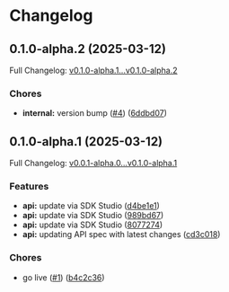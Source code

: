 # Changelog

## 0.1.0-alpha.2 (2025-03-12)

Full Changelog: [v0.1.0-alpha.1...v0.1.0-alpha.2](https://github.com/LiquidMetal-AI/raindrop-python-sdk/compare/v0.1.0-alpha.1...v0.1.0-alpha.2)

### Chores

* **internal:** version bump ([#4](https://github.com/LiquidMetal-AI/raindrop-python-sdk/issues/4)) ([6ddbd07](https://github.com/LiquidMetal-AI/raindrop-python-sdk/commit/6ddbd07e16ff08439e7ef6cc742cce5aada4b8be))

## 0.1.0-alpha.1 (2025-03-12)

Full Changelog: [v0.0.1-alpha.0...v0.1.0-alpha.1](https://github.com/LiquidMetal-AI/raindrop-python-sdk/compare/v0.0.1-alpha.0...v0.1.0-alpha.1)

### Features

* **api:** update via SDK Studio ([d4be1e1](https://github.com/LiquidMetal-AI/raindrop-python-sdk/commit/d4be1e1539c53a9f545206aa6747a3cb35c9ed12))
* **api:** update via SDK Studio ([989bd67](https://github.com/LiquidMetal-AI/raindrop-python-sdk/commit/989bd67ab73f4a6d0bdacef6c16d0368b84fae00))
* **api:** update via SDK Studio ([8077274](https://github.com/LiquidMetal-AI/raindrop-python-sdk/commit/807727405902158e74257133d3e271cede3e7270))
* **api:** updating API spec with latest changes ([cd3c018](https://github.com/LiquidMetal-AI/raindrop-python-sdk/commit/cd3c018cb96e536270e87b7ca5c9cea7423226d2))


### Chores

* go live ([#1](https://github.com/LiquidMetal-AI/raindrop-python-sdk/issues/1)) ([b4c2c36](https://github.com/LiquidMetal-AI/raindrop-python-sdk/commit/b4c2c366a7c38362da5ee6c1a9057b678ad51517))
